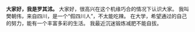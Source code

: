 **大家好，我是罗其沭。**
    大家好，很高兴在这个机缘巧合的情况下认识大家。
    我叫樊朝伟，来自四川，是一个“假四川人”，不太能吃辣。
    在大学，希望通过的自己的努力，能有一个丰富多彩的生活。
    我最近沉迷锻炼减肥不能自拔。


